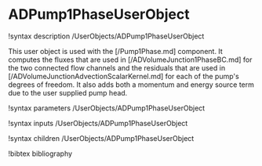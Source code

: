 # ADPump1PhaseUserObject

!syntax description /UserObjects/ADPump1PhaseUserObject

This user object is used with the [/Pump1Phase.md] component. It
computes the fluxes that are used in [/ADVolumeJunction1PhaseBC.md] for the two
connected flow channels and the residuals that are used in
[/ADVolumeJunctionAdvectionScalarKernel.md] for each of the pump's
degrees of freedom. It also adds both a momentum and energy source term
due to the user supplied pump head.

!syntax parameters /UserObjects/ADPump1PhaseUserObject

!syntax inputs /UserObjects/ADPump1PhaseUserObject

!syntax children /UserObjects/ADPump1PhaseUserObject

!bibtex bibliography
